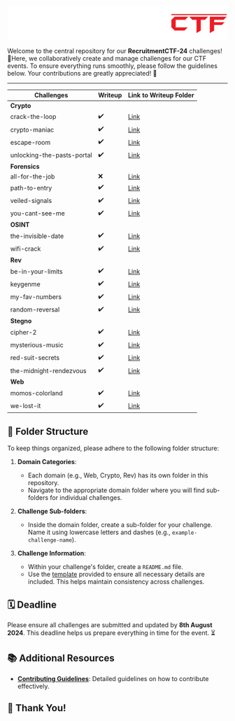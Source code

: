 <p align="center">
  <img src="/templates/CTF.png" alt="RecruitmentCTF" />
</p>

Welcome to the central repository for our **RecruitmentCTF-24** challenges! 🎯Here, we collaboratively create and manage challenges for our CTF events. To ensure everything runs smoothly, please follow the guidelines below. Your contributions are greatly appreciated! 🙌

---

| **Challenges**                       | **Writeup** | **Link to Writeup Folder**                                   |
| ------------------------------------ | ----------- | ------------------------------------------------------------ |
| **Crypto**                           |             |                                                              |
| crack-the-loop                       | ✔️          | [Link](crypto/crack-the-loop/writeup)                        |
| crypto-maniac                        | ✔️          | [Link](crypto/crypto-maniac/writeup)                         |
| escape-room                          | ✔️          | [Link](crypto/escape-room/writeup)                           |
| unlocking-the-pasts-portal           | ✔️          | [Link](crypto/unlocking-the-pasts-portal/writeup)            |
| **Forensics**                        |             |                                                              |
| all-for-the-job                      | ❌          | [Link](forensics/all-for-the-job)                            |
| path-to-entry                        | ✔️          | [Link](forensics/path-to-entry/writeup)                      |
| veiled-signals                       | ✔️          | [Link](forensics/veiled-signals/writeup)                     |
| you-cant-see-me                      | ✔️          | [Link](forensics/you-cant-see-me/writeup)                    |
| **OSINT**                            |             |                                                              |
| the-invisible-date                   | ✔️          | [Link](osint/the-invisible-date/writeup)                     |
| wifi-crack                           | ✔️          | [Link](osint/wifi-crack/writeup)                             |
| **Rev**                              |             |                                                              |
| be-in-your-limits                    | ✔️          | [Link](rev/be-in-your-limits/writeup/)                                |
| keygenme                             | ✔️          | [Link](rev/keygenme/writeup/)                                         |
| my-fav-numbers                       | ✔️          | [Link](rev/my-fav-numbers/writeup/)                                   |
| random-reversal                      | ✔️          | [Link](rev/random-reversal/writeup/)                                  |
| **Stegno**                           |             |                                                              |
| cipher-2                             | ✔️          | [Link](stegno/cipher-2/writeup)                              |
| mysterious-music                     | ✔️          | [Link](stegno/mysterious-music/writeup)                      |
| red-suit-secrets                     | ✔️          | [Link](stegno/red-suit-secrets/writeup)                      |
| the-midnight-rendezvous              | ✔️          | [Link](stegno/the-midnight-rendezvous/writeup)               |
| **Web**                              |             |                                                              |
| momos-colorland                      | ✔️          | [Link](web/momos-colorland/writeup)                          |
| we-lost-it                           | ✔️          | [Link](web/we-lost-it/writeup)                               |

## 📂 Folder Structure

To keep things organized, please adhere to the following folder structure:

1. **Domain Categories**:
   - Each domain (e.g., Web, Crypto, Rev) has its own folder in this repository.
   - Navigate to the appropriate domain folder where you will find sub-folders for individual challenges.

2. **Challenge Sub-folders**:
   - Inside the domain folder, create a sub-folder for your challenge. Name it using lowercase letters and dashes (e.g., `example-challenge-name`).

3. **Challenge Information**:
   - Within your challenge's folder, create a `README.md` file.
   - Use the [template](./templates/challenge-template.md) provided to ensure all necessary details are included. This helps maintain consistency across challenges.

## 🗓️ Deadline

Please ensure all challenges are submitted and updated by **8th August 2024**. This deadline helps us prepare everything in time for the event. ⏳

## 📚 Additional Resources

- **[Contributing Guidelines](./templates/contributing-guidelines.md)**: Detailed guidelines on how to contribute effectively.

## 🙏 Thank You!
